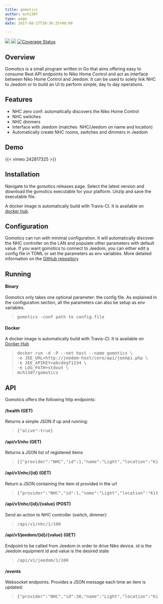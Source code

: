 ```yaml
---
title: gomotics
author: mch1307
type: page
date: 2017-08-27T20:36:33+00:00

---
```

[![][1]][2] [![][3]][4] [![Coverage Status][5]][6]

## Overview

Gomotics is a small program written in Go that aims offering easy to consume Rest API endpoints to Niko Home Control and act as interface between Niko Home Control and Jeedom. It can be used to solely link NHC to Jeedom or to build an UI to perform simple, day to day operations.

## Features

  * NHC zero conf: automatically discovers the Niko Home Control
  * NHC switches
  * NHC dimmers
  * Interface with Jeedom (matches  NHC/Jeedom on name and location)
  * Automatically create NHC rooms, switches and dimmers in Jeedom

## Demo

{{< vimeo 242817325 >}}

## Installation

Navigate to the gomotics releases page. Select the latest version and download the gomotics executable for your platform. Unzip and save the executable file.

A docker image is automatically build with Travis-CI. It is available on [docker hub][7].

## Configuration

Gomotics can run with minimal configuration. It will automatically discover the NHC controller on the LAN and populate other parameters with default value. If you want gomotics to connect to Jeedom, you can either edit a config file in TOML or set the parameters as env variables. More detailed information on the [GitHub repository][8]

## Running

#### Binary

Gomotics only takes one optional parameter: the config file. As explained in the configuration section, all the parameters can also be setup as env variables.

> <pre>gomotics -conf path_to_config.file</pre>

#### Docker

<p class="code-line">
  A docker image is automatically build with Travis-CI. It is available on <a href="https://hub.docker.com/r/mch1307/gomotics/">Docker Hub</a>
</p>

<blockquote class="code-line">
  <pre class="code-line">docker run -d -P --net host --name gomotics \
-e JEE_URL=http://jeedom-host/core/api/jeeApi.php \
-e JEE_APIKEY=abcdegf1234 \
-e LOG_PATH=stdout \
mch1307/gomotics</pre>
</blockquote>

## API

Gomotics offers the following http endpoints:

#### /health (GET)

Returns a simple JSON if up and running:

<div>
  <blockquote>
    <pre>{"alive":true}</pre>
  </blockquote>
</div>

#### /api/v1/nhc (GET)

Returns a JSON list of registered items

> <pre>[{"provider":"NHC","id":1,"name":"Light","location":"Kitchen","state":100",value2":0,"value3":0,"JeedomID":"","JeedomUpdState":"","JeedomSubType":""},{"provider":"NHC","id":2,"name":"Light","location":"Office","state":100,"value2":0,"value3":0,"JeedomID":"","JeedomUpdState":"","JeedomSubType":""}]</pre>

#### /api/v1/nhc/{id} (GET)

Return a JSON containing the item id provided in the url

> <pre>{"provider":"NHC","id":1,"name":"Light","location":"Kitchen","state":100,"value2":0,"value3":0,"JeedomID":"","JeedomUpdState":"","JeedomSubType":""}</pre>

#### /api/v1/nhc/{id}/{value} (POST)

Send an action to NHC controller (switch, dimmer):

> <pre>/api/v1/nhc/1/100</pre>

#### /api/v1/jeedom/{id}/{value} (GET)

Endpoint to be called from Jeedom in order to drive Niko device. id is the Jeedom equipment id and value is the desired state

> <pre>/api/v1/jeedom/1/100</pre>

#### /events

Websocket endpoints. Provides a JSON message each time an item is updated:

> <pre>{"provider":"NHC","id":30,"name":"Light","location":"Kitchen","state":0,"value2":0,"value3":0,"JeedomID":"","JeedomUpdState":"","JeedomSubType":""}</pre>

 [1]: https://img.shields.io/github/tag/mch1307/gomotics.svg
 [2]: https://github.com/mch1307/gomotics/releases
 [3]: https://travis-ci.org/mch1307/gomotics.svg?branch=master
 [4]: https://travis-ci.org/mch1307/gomotics
 [5]: https://coveralls.io/repos/github/mch1307/gomotics/badge.svg?branch=master
 [6]: https://coveralls.io/github/mch1307/gomotics?branch=master
 [7]: https://hub.docker.com/r/mch1307/gomotics/
 [8]: https://github.com/mch1307/gomotics